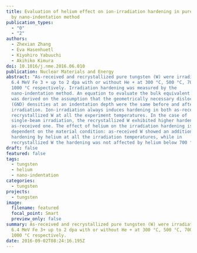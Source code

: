 ```yaml
---
title: Evaluation of helium effect on ion-irradiation hardening in pure tungsten
  by nano-indentation method
publication_types:
  - "0"
  - "2"
authors:
  - Zhexian Zhang
  - Eva Hasenhuetl
  - Kiyohiro Yabuuchi
  - Akihiko Kimura
doi: 10.1016/j.nme.2016.06.010
publication: Nuclear Materials and Energy
abstract: "As-received and recrystallized pure tungsten (W) were irradiated with
  6.4 MeV Fe 3 + up to 2 dpa with or without He + at 300 °C, 500 °C, 700 °C and
  1000 °C respectively. Irradiation hardening was measured by the
  nano-indentation method. An equation to evaluate the bulk equivalent hardness
  was derived on the assumption that the geometrically necessary dislocation
  (GND) densities at an indentation depth were the same before and after
  irradiation. Ion-irradiation always induces hardening in both as-received and
  recrystallized W at all the experiment temperatures. In the case of
  single-beam irradiation, the recrystallized W exhibited higher hardening than
  as-received one. The effect of helium on the irradiation hardening is
  dependent on the material condition: as-received W showed an additional
  hardening by helium at all the irradiation temperatures, while in
  recrystallized W the hardening was not affected by helium below 700 °C."
draft: false
featured: false
tags:
  - tungsten
  - helium
  - nano-indentation
categories:
  - tungsten
projects:
  - tungsten
image:
  filename: featured
  focal_point: Smart
  preview_only: false
summary: As-received and recrystallized pure tungsten (W) were irradiated with
  6.4 MeV Fe 3+ up to 2 dpa with or without He + at 300 °C, 500 °C, 700 °C and
  1000 °C respectively.
date: 2016-09-02T08:24:16.195Z
---
```

